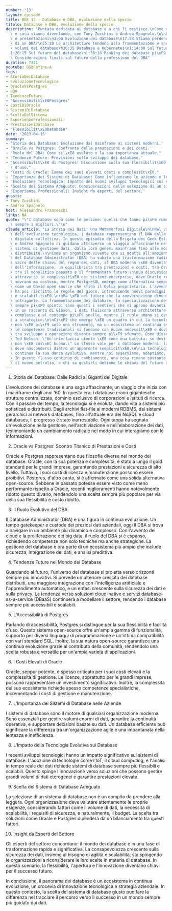 ```yaml
---
number: '13'
layout: episode
title: BGE 13 - Database e DBA, evoluzione della specie
titolo: Database e DBA, evoluzione della specie
description: "Puntata dedicata ai database e a chi li gestisce.\nCome si sono evoluti\
  \ e cosa stanno diventando, con Tony Zucchini e Andrea Spagnolo.\n\n0:00 Introduzione\
  \ e presentazioni\n3:00 Evoluzione dei database\n17:58 Stiamo perdendo le competenze\
  \ di un DBA?\n25:30 Le architetture tendono alla frammentazione e snellimento dei\
  \ volumi dei database\n36:35 Database e Kubernetes\n1:14:00 Sul futuro dell'IT\n\
  1:26:15 Sul futuro dei database\n1:38:18 Ranking dei database pi\xF9 diffusi\n1:51:10\
  \ Considerazioni finali sul futuro della professione del DBA"
duration: 7341
youtube: D5q6aY1ns-A
tags:
- StoriaDeiDatabase
- EvoluzioneTecnologica
- OracleVsPostgres
- DBA
- TendenzeFuture
- "Accessibilit\xE0Postgres"
- CostiDiOracle
- SistemiDiDatabase
- SceltaDelSistema
- EsperienzeProfessionali
- PrestazioniDatabase
- "Flessibilit\xE0Database"
date: '2023-04-15'
summary:
- 'Storia dei Database: Evoluzione dal mainframe ai sistemi moderni.'
- 'Oracle vs Postgres: Confronto delle prestazioni e dei costi.'
- "Ruolo del DBA: Come si \xE8 evoluto e la sua importanza attuale."
- 'Tendenze Future: Previsioni sullo sviluppo dei database.'
- "Accessibilit\xE0 di Postgres: Discussione sulla sua flessibilit\xE0 e facilit\xE0\
  \ d'uso."
- "Costi di Oracle: Esame dei suoi elevati costi e complessit\xE0."
- 'Importanza dei Sistemi di Database: Come influenzano le aziende e le organizzazioni.'
- 'Evoluzione Tecnologica: Impatto dei nuovi sviluppi tecnologici sui database.'
- 'Scelta del Sistema Adeguato: Considerazioni nella selezione di un sistema di database.'
- 'Esperienze Professionali: Insight da esperti del settore.'
guests:
- Tony Zucchini
- Andrea Spagnolo
host: Alessandro Franceschi
links: NA
quote: "\"I database sono come le persone: quelli che fanno pi\xF9 rumore non sono\
  \ sempre i migliori.\"\n"
claude_article: "La Storia dei Dati: Una Metamorfosi Digitale\n\nNel vasto panorama\
  \ dell'evoluzione tecnologica, i database rappresentano il DNA della nostra memoria\
  \ digitale collettiva. In questo episodio della Brigata dei Geek Estinti, Tony Zucchini\
  \ e Andrea Spagnolo ci guidano attraverso un viaggio affascinante nel mondo dei\
  \ sistemi di gestione dati, dalla loro genesi mainframe fino alle moderne architetture\
  \ distribuite.\n\nCome un organismo vivente che si adatta all'ambiente, il ruolo\
  \ del Database Administrator (DBA) ha subito una trasformazione radicale. Da custode\
  \ sacro delle chiavi del regno dei dati, il DBA moderno \xE8 diventato un architetto\
  \ dell'informazione, un equilibrista tra prestazioni e costi, tra Oracle e PostgreSQL,\
  \ tra il monolitico passato e il frammentato futuro.\n\nLa discussione si snoda\
  \ attraverso le complessit\xE0 dei sistemi enterprise, dove Oracle regna ancora\
  \ sovrano ma costoso, mentre PostgreSQL emerge come alternativa sempre pi\xF9 credibile,\
  \ come un David open source che sfida il Golia proprietario. L'avvento di Kubernetes\
  \ ha poi riscritto le regole del gioco, introducendo nuovi paradigmi di gestione\
  \ e scalabilit\xE0.\n\nMa \xE8 nel futuro che la conversazione diventa particolarmente\
  \ intrigante. La frammentazione dei database, la specializzazione dei sistemi, l'automazione\
  \ sempre pi\xF9 spinta: sono questi i sentieri che si aprono davanti a noi. Come\
  \ in un racconto di Gibson, i dati fluiscono attraverso architetture sempre pi\xF9\
  \ complesse e al contempo pi\xF9 snelle, mentre il ruolo umano si evolve da operativo\
  \ a strategico.\n\nCi\xF2 che emerge \xE8 un quadro in cui la tecnologia dei database\
  \ non \xE8 pi\xF9 solo uno strumento, ma un ecosistema in continua evoluzione, dove\
  \ le competenze tradizionali si fondono con nuove necessit\xE0 e dove il confine\
  \ tra sviluppo e operazioni diventa sempre pi\xF9 sfumato. Come disse una volta\
  \ Ted Nelson: \"Un'interfaccia utente \xE8 come una battuta: se devi spiegarla,\
  \ non \xE8 cos\xEC buona.\" Lo stesso vale per i database moderni: la loro complessit\xE0\
  \ deve nascondersi dietro un'apparente semplicit\xE0.\n\nLa tecnologia dei database\
  \ continua la sua danza evolutiva, mentre noi osserviamo, adaptiamo, innoviamo.\
  \ In questo flusso continuo di cambiamento, una cosa rimane costante: i dati sono\
  \ il nuovo petrolio, e chi sa gestirli detiene le chiavi del futuro digitale.\n"
---
```

1. Storia dei Database: Dalle Radici ai Giganti del Digitale

L'evoluzione dei database è una saga affascinante, un viaggio che inizia con i mainframe degli anni '60. In questa era, i database erano gigantesche strutture centralizzate, dominio esclusivo di corporazioni e istituti di ricerca. Con il passare del tempo, la tecnologia si è evoluta, dando vita a sistemi più sofisticati e distribuiti. Dagli archivi flat-file ai moderni RDBMS, dai sistemi gerarchici ai network databases, fino all'attuale era dei NoSQL e cloud databases, il progresso è stato inarrestabile. Ogni tappa ha segnato un'evoluzione nella gestione, nell'archiviazione e nell'elaborazione dei dati, testimoniando un cambiamento radicale nel modo in cui interagiamo con le informazioni.

2. Oracle vs Postgres: Scontro Titanico di Prestazioni e Costi

Oracle e Postgres rappresentano due filosofie diverse nel mondo dei database. Oracle, con la sua potenza e complessità, è stato a lungo il gold standard per le grandi imprese, garantendo prestazioni e sicurezza di alto livello. Tuttavia, i suoi costi di licenza e manutenzione possono essere proibitivi. Postgres, d'altro canto, si è affermato come una solida alternativa open-source. Sebbene in passato potesse essere visto come meno performante rispetto a Oracle, recenti miglioramenti hanno notevolmente ridotto questo divario, rendendolo una scelta sempre più popolare per via della sua flessibilità e costo ridotto.

3. Il Ruolo Evolutivo del DBA

Il Database Administrator (DBA) è una figura in continua evoluzione. Un tempo gatekeeper e custode dei preziosi dati aziendali, oggi il DBA si trova a navigare in un ambiente più dinamico e complesso. Con l'avvento del cloud e la proliferazione dei big data, il ruolo del DBA si è espanso, richiedendo competenze non solo tecniche ma anche strategiche. La gestione del database è ora parte di un ecosistema più ampio che include sicurezza, integrazione dei dati, e analisi predittiva.

4. Tendenze Future nel Mondo dei Database

Guardando al futuro, l'universo dei database si proietta verso orizzonti sempre più innovativi. Si prevede un'ulteriore crescita dei database distribuiti, una maggiore integrazione con l'intelligenza artificiale e l'apprendimento automatico, e un enfasi crescente sulla sicurezza dei dati e sulla privacy. La tendenza verso soluzioni cloud-native e servizi database-as-a-service (DBaaS) continuerà a modellare il settore, rendendo i database sempre più accessibili e scalabili.

5. L'Accessibilità di Postgres

Parlando di accessibilità, Postgres si distingue per la sua flessibilità e facilità d'uso. Questo sistema open-source offre un'ampia gamma di funzionalità, supporto per diversi linguaggi di programmazione e un'ottima compatibilità con vari standard SQL. Inoltre, la sua natura open-source garantisce una continua evoluzione grazie al contributo della comunità, rendendolo una scelta robusta e versatile per un'ampia varietà di applicazioni.

6. I Costi Elevati di Oracle

Oracle, seppur potente, è spesso criticato per i suoi costi elevati e la complessità di gestione. Le licenze, soprattutto per le grandi imprese, possono rappresentare un investimento significativo. Inoltre, la complessità del suo ecosistema richiede spesso competenze specialistiche, incrementando i costi di gestione e manutenzione.

7. L'Importanza dei Sistemi di Database nelle Aziende

I sistemi di database sono il motore di qualsiasi organizzazione moderna. Sono essenziali per gestire volumi enormi di dati, garantire la continuità operativa, e supportare decisioni basate su dati. Un database efficiente può significare la differenza tra un'organizzazione agile e una impantanata nella lentezza e inefficienza.

8. L'Impatto della Tecnologia Evolutiva sui Database

I recenti sviluppi tecnologici hanno un impatto significativo sui sistemi di database. L'adozione di tecnologie come l'IoT, il cloud computing, e l'analisi in tempo reale dei dati richiede sistemi di database sempre più flessibili e scalabili. Questo spinge l'innovazione verso soluzioni che possono gestire grandi volumi di dati eterogenei e garantire prestazioni elevate.

9. Scelta del Sistema di Database Adeguato

La selezione di un sistema di database non è un compito da prendere alla leggera. Ogni organizzazione deve valutare attentamente le proprie esigenze, considerando fattori come il volume di dati, la necessità di scalabilità, i requisiti di sicurezza, e naturalmente, il budget. La scelta tra soluzioni come Oracle e Postgres dipenderà da un bilanciamento tra questi fattori.

10. Insight da Esperti del Settore

Gli esperti del settore concordano: il mondo dei database è in una fase di trasformazione rapida e significativa. La consapevolezza crescente sulla sicurezza dei dati, insieme al bisogno di agilità e scalabilità, sta spingendo le organizzazioni a riconsiderare le loro scelte in materia di database. In questo scenario, la flessibilità, l'apertura e l'innovazione diventano chiavi per il successo futuro.

In conclusione, il panorama dei database è un ecosistema in continua evoluzione, un crocevia di innovazione tecnologica e strategia aziendale. In questo contesto, la scelta del sistema di database giusto può fare la differenza nel tracciare il percorso verso il successo in un mondo sempre più guidato dai dati.